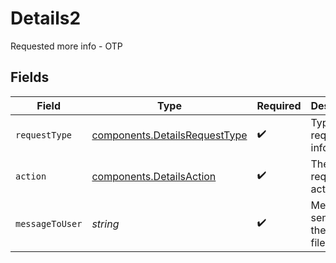 # Details2

Requested more info - OTP


## Fields

| Field                                                                          | Type                                                                           | Required                                                                       | Description                                                                    |
| ------------------------------------------------------------------------------ | ------------------------------------------------------------------------------ | ------------------------------------------------------------------------------ | ------------------------------------------------------------------------------ |
| `requestType`                                                                  | [components.DetailsRequestType](../../models/components/detailsrequesttype.md) | :heavy_check_mark:                                                             | Type of the requested info.                                                    |
| `action`                                                                       | [components.DetailsAction](../../models/components/detailsaction.md)           | :heavy_check_mark:                                                             | The requested action.                                                          |
| `messageToUser`                                                                | *string*                                                                       | :heavy_check_mark:                                                             | Message sent from the `create` file.                                           |
